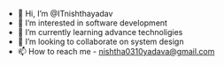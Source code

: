 - 👋 Hi, I’m @ITnishthayadav
- 👀 I’m interested in software development
- 🌱 I’m currently learning advance technoligies
- 💞️ I’m looking to collaborate on system design
- 📫 How to reach me - nishtha0310yadava@gmail.com

<!---
ITnishthayadav/ITnishthayadav is a ✨ special ✨ repository because its `README.md` (this file) appears on your GitHub profile.
You can click the Preview link to take a look at your changes.
--->
